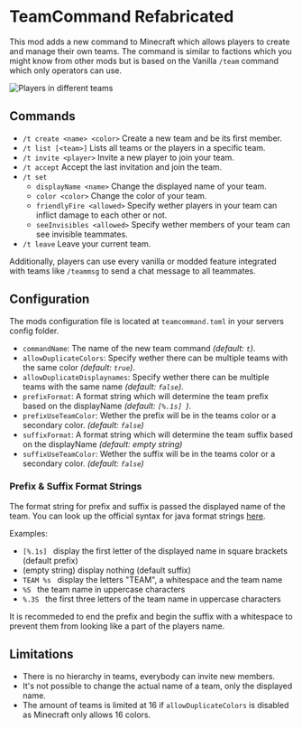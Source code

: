 # TeamCommand Refabricated

This mod adds a new command to Minecraft which allows players to create and manage their own teams. The command is
similar to factions which you might know from other mods but is based on the Vanilla `/team` command which only
operators can use.

![Players in different teams](https://i.ibb.co/HdxZjC3/players.png)

## Commands

- `/t create <name> <color>` Create a new team and be its first member.
- `/t list [<team>]` Lists all teams or the players in a specific team.
- `/t invite <player>` Invite a new player to join your team.
- `/t accept` Accept the last invitation and join the team.
- `/t set`
    - `displayName <name>` Change the displayed name of your team.
    - `color <color>` Change the color of your team.
    - `friendlyFire <allowed>` Specify wether players in your team can inflict damage to each other or not.
    - `seeInvisibles <allowed>` Specify wether members of your team can see invisible teammates.
- `/t leave` Leave your current team.

Additionally, players can use every vanilla or modded feature integrated with teams like `/teammsg` to send a chat
message to all teammates.

## Configuration

The mods configuration file is located at `teamcommand.toml` in your servers config folder.

- `commandName`: The name of the new team command _(default: `t`)_.
- `allowDuplicateColors`: Specify wether there can be multiple teams with the same color _(default: `true`)_.
- `allowDuplicateDisplaynames`: Specify wether there can be multiple teams with the same name  _(default: `false`)_.
- `prefixFormat`: A format string which will determine the team prefix based on the displayName _(default: `[%.1s] `)_.
- `prefixUseTeamColor`: Wether the prefix will be in the teams color or a secondary color. _(default: `false`)_
- `suffixFormat`: A format string which will determine the team suffix based on the displayName _(default: empty string)_
- `suffixUseTeamColor`: Wether the suffix will be in the teams color or a secondary color. _(default: `false`)_

### Prefix & Suffix Format Strings

The format string for prefix and suffix is passed the displayed name of the team. You can look up the official syntax for
java format strings [here](https://docs.oracle.com/javase/8/docs/api/java/util/Formatter.html#syntax).

Examples:

- `[%.1s] ` display the first letter of the displayed name in square brackets (default prefix)
- (empty string) display nothing (default suffix)
- `TEAM %s ` display the letters "TEAM", a whitespace and the team name
- `%S ` the team name in uppercase characters
- `%.3S ` the first three letters of the team name in uppercase characters

It is recommeded to end the prefix and begin the suffix with a whitespace to prevent them from looking like a part of
the players name.

## Limitations

- There is no hierarchy in teams, everybody can invite new members.
- It's not possible to change the actual name of a team, only the displayed name.
- The amount of teams is limited at 16 if `allowDuplicateColors` is disabled as Minecraft only allows 16 colors.
